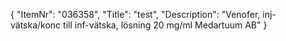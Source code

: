 {
  "ItemNr": "036358",
  "Title": "test",
  "Description": "Venofer, inj-vätska/konc till inf-vätska, lösning 20 mg/ml Medartuum AB"
}